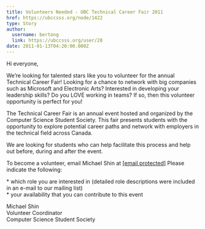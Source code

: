 ```yaml
---
title: Volunteers Needed - UBC Technical Career Fair 2011 
href: https://ubccsss.org/node/1422
type: Story
author:
  username: bertong
  link: https://ubccsss.org/user/28
date: 2011-01-13T04:20:00.000Z
---
```


<div class="field field-name-body field-type-text-with-summary field-label-hidden"><div class="field-items"><div class="field-item even"><p>Hi everyone,</p>
<p>We&#x2019;re looking for talented stars like you to volunteer for the annual Technical Career Fair! Looking for a chance to network with big companies such as Microsoft and Electronic Arts?  Interested in developing your leadership skills? Do you LOVE working in teams? If so, then this volunteer opportunity is perfect for you!</p>
<p>The Technical Career Fair is an annual event hosted and organized by the Computer Science Student Society. This fair presents students with the opportunity to explore potential career paths and network with employers in the technical field across Canada.</p>
<p>We are looking for students who can help facilitate this process and help out before, during and after the event.</p>
<p>To become a volunteer, email Michael Shin at <a href="/cdn-cgi/l/email-protection" class="__cf_email__" data-cfemail="127f7b717a73777e617a7b7c232252757f737b7e3c717d7f3c">[email&#xA0;protected]</a> Please indicate the following:</p>
<p>    * which role you are interested in (detailed role descriptions were included in an e-mail to our mailing list)<br>
    * your availability that you can contribute to this event</p>
<p>Michael Shin<br>
Volunteer Coordinator<br>
Computer Science Student Society</p>
</div></div></div>    <footer>
          </footer>